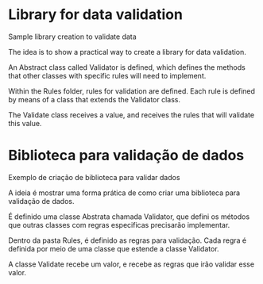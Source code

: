 # Library for data validation

Sample library creation to validate data

The idea is to show a practical way to create a library for data validation.

An Abstract class called Validator is defined, which defines the methods that other classes with specific rules will need to implement.

Within the Rules folder, rules for validation are defined. Each rule is defined by means of a class that extends the Validator class.

The Validate class receives a value, and receives the rules that will validate this value.


# Biblioteca para validação de dados

Exemplo de criação de biblioteca para validar dados

A ideia é mostrar uma forma prática de como criar uma biblioteca para validação de dados.

É definido uma classe Abstrata chamada Validator, que defini os métodos que outras classes com regras especificas precisarão implementar.

Dentro da pasta Rules, é definido as regras para validação. Cada regra é definida por meio de uma classe que estende a classe Validator.

A classe Validate recebe um valor, e recebe as regras que irão validar esse valor.



